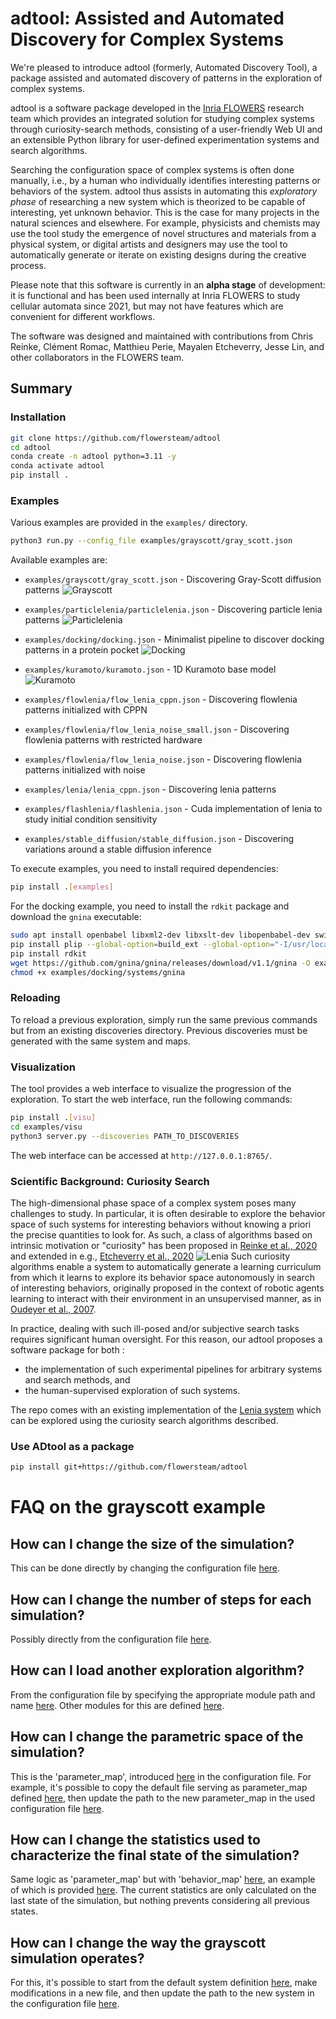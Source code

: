 # adtool: Assisted and Automated Discovery for Complex Systems


We're pleased to introduce adtool (formerly, Automated Discovery Tool), a
package assisted and automated discovery of patterns in the exploration of
complex systems.

adtool is a software package developed in the [Inria
FLOWERS](https://flowers.inria.fr) research team which provides an integrated
solution for studying complex systems through curiosity-search methods,
consisting of a user-friendly Web UI and an extensible Python library for
user-defined experimentation systems and search algorithms.

Searching the configuration space of complex systems is often done manually,
i.e., by a human who individually identifies interesting patterns or behaviors
of the system. adtool thus assists in automating this
_exploratory phase_ of researching a new system which is theorized to be capable
of interesting, yet unknown behavior. This is the case for many projects in the
natural sciences and elsewhere. For example, physicists and chemists may use the
tool study the emergence of novel structures and materials from a physical
system, or digital artists and designers may use the tool to automatically
generate or iterate on existing designs during the creative process.

Please note that this software is currently in an **alpha stage** of
development: it is functional and has been used internally at Inria FLOWERS to
study cellular automata since 2021, but may not have features which are
convenient for different workflows.

The software was designed and maintained with contributions from Chris Reinke,
Clément Romac, Matthieu Perie, Mayalen Etcheverry, Jesse Lin, and other
collaborators in the FLOWERS team.

## Summary

### Installation

```bash
git clone https://github.com/flowersteam/adtool
cd adtool
conda create -n adtool python=3.11 -y
conda activate adtool
pip install .
```


### Examples
Various examples are provided in the `examples/` directory.
```bash
python3 run.py --config_file examples/grayscott/gray_scott.json
``` 
Available examples are:
- `examples/grayscott/gray_scott.json` - Discovering Gray-Scott diffusion patterns
![Grayscott](docs/images/grayscott.png)


- `examples/particlelenia/particlelenia.json` - Discovering particle lenia patterns
![Particlelenia](docs/images/particlelenia.png)
- `examples/docking/docking.json` - Minimalist pipeline to discover docking patterns in a protein pocket
![Docking](docs/images/docking.jpg)
- `examples/kuramoto/kuramoto.json` - 1D Kuramoto base model
![Kuramoto](docs/images/kuramoto.png)
- `examples/flowlenia/flow_lenia_cppn.json` - Discovering flowlenia patterns initialized with CPPN
- `examples/flowlenia/flow_lenia_noise_small.json` - Discovering flowlenia patterns with restricted hardware
- `examples/flowlenia/flow_lenia_noise.json` - Discovering flowlenia patterns initialized with noise
- `examples/lenia/lenia_cppn.json` - Discovering lenia patterns
- `examples/flashlenia/flashlenia.json` - Cuda implementation of lenia to study initial condition sensitivity
- `examples/stable_diffusion/stable_diffusion.json` - Discovering variations around a stable diffusion inference

To execute examples, you need to install required dependencies:
```bash
pip install .[examples]
```
For the docking example, you need to install the `rdkit` package and download the `gnina` executable:
```bash
sudo apt install openbabel libxml2-dev libxslt-dev libopenbabel-dev swig
pip install plip --global-option=build_ext --global-option="-I/usr/local/include/openbabel3" --global-option="-L/usr/local/lib"
pip install rdkit
wget https://github.com/gnina/gnina/releases/download/v1.1/gnina -O examples/docking/systems/gnina
chmod +x examples/docking/systems/gnina
```

### Reloading
To reload a previous exploration, simply run the same previous commands but from an existing discoveries directory. Previous discoveries must be generated with the same system and maps.


### Visualization
The tool provides a web interface to visualize the progression of the exploration. To start the web interface, run the following commands:
```bash
pip install .[visu]
cd examples/visu
python3 server.py --discoveries PATH_TO_DISCOVERIES
```
The web interface can be accessed at `http://127.0.0.1:8765/`.

### Scientific Background: Curiosity Search

The high-dimensional phase space of a complex system poses many challenges to
study. In particular, it is often desirable to explore the behavior space of
such systems for interesting behaviors without knowing a priori the precise
quantities to look for. As such, a class of algorithms based on intrinsic
motivation or "curiosity" has been proposed in [Reinke et al.,
2020](https://arxiv.org/abs/1908.06663) and extended in e.g., [Etcheverry et
al., 2020](https://arxiv.org/abs/2007.01195) ![Lenia](lenia.png) Such curiosity
algorithms enable a system to automatically generate a learning curriculum from
which it learns to explore its behavior space autonomously in search of
interesting behaviors, originally proposed in the context of robotic agents
learning to interact with their environment in an unsupervised manner, as in
[Oudeyer et al., 2007](https://ieeexplore.ieee.org/document/4141061).

In practice, dealing with such ill-posed and/or subjective search tasks requires
significant human oversight. For this reason, our adtool
proposes a software package for both :

- the implementation of such experimental pipelines for arbitrary systems and
  search methods, and
- the human-supervised exploration of such systems.

The repo comes with an existing implementation of the [Lenia
system](https://chakazul.github.io/lenia.html) which can be explored using the
curiosity search algorithms described.



### Use ADtool as a package
```bash
pip install git+https://github.com/flowersteam/adtool
```


# FAQ on the grayscott example

## How can I change the size of the simulation?
This can be done directly by changing the configuration file [here](https://github.com/flowersteam/adtool/blob/2f03270c64f19f24d539f2e4f45936ef892b5fd8/examples/grayscott/gray_scott.json#L11).

## How can I change the number of steps for each simulation?
Possibly directly from the configuration file [here](https://github.com/flowersteam/adtool/blob/2f03270c64f19f24d539f2e4f45936ef892b5fd8/examples/grayscott/gray_scott.json#L13).

## How can I load another exploration algorithm?
From the configuration file by specifying the appropriate module path and name [here](https://github.com/flowersteam/adtool/blob/2f03270c64f19f24d539f2e4f45936ef892b5fd8/examples/grayscott/gray_scott.json#L9).
Other modules for this are defined [here](https://github.com/flowersteam/adtool/tree/2f03270c64f19f24d539f2e4f45936ef892b5fd8/adtool/explorers).

## How can I change the parametric space of the simulation?
This is the 'parameter_map', introduced [here](https://github.com/flowersteam/adtool/blob/2f03270c64f19f24d539f2e4f45936ef892b5fd8/examples/grayscott/gray_scott.json#L21) in the configuration file.
For example, it's possible to copy the default file serving as parameter_map defined [here](https://github.com/flowersteam/adtool/blob/2f03270c64f19f24d539f2e4f45936ef892b5fd8/examples/grayscott/maps/GrayScottParameterMap.py), then update the path to the new parameter_map in the used configuration file [here](https://github.com/flowersteam/adtool/blob/2f03270c64f19f24d539f2e4f45936ef892b5fd8/examples/grayscott/gray_scott.json#L22).

## How can I change the statistics used to characterize the final state of the simulation?
Same logic as 'parameter_map' but with 'behavior_map' [here](https://github.com/flowersteam/adtool/blob/2f03270c64f19f24d539f2e4f45936ef892b5fd8/examples/grayscott/gray_scott.json#L21), an example of which is provided [here](https://github.com/flowersteam/adtool/blob/2f03270c64f19f24d539f2e4f45936ef892b5fd8/examples/grayscott/maps/GrayScottStatistics.py). The current statistics are only calculated on the last state of the simulation, but nothing prevents considering all previous states.

## How can I change the way the grayscott simulation operates?
For this, it's possible to start from the default system definition [here](https://github.com/flowersteam/adtool/blob/2f03270c64f19f24d539f2e4f45936ef892b5fd8/examples/grayscott/systems/GrayScott.py), make modifications in a new file, and then update the path to the new system in the configuration file [here](https://github.com/flowersteam/adtool/blob/2f03270c64f19f24d539f2e4f45936ef892b5fd8/examples/grayscott/gray_scott.json#L9).